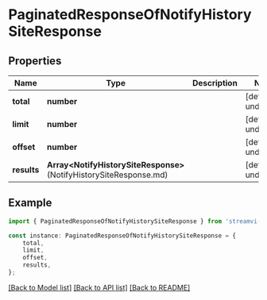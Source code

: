 # PaginatedResponseOfNotifyHistorySiteResponse


## Properties

Name | Type | Description | Notes
------------ | ------------- | ------------- | -------------
**total** | **number** |  | [default to undefined]
**limit** | **number** |  | [default to undefined]
**offset** | **number** |  | [default to undefined]
**results** | **Array&lt;NotifyHistorySiteResponse&gt;**(NotifyHistorySiteResponse.md) |  | [default to undefined]

## Example

```typescript
import { PaginatedResponseOfNotifyHistorySiteResponse } from 'streamvi-api-client';

const instance: PaginatedResponseOfNotifyHistorySiteResponse = {
    total,
    limit,
    offset,
    results,
};
```

[[Back to Model list]](../README.md#documentation-for-models) [[Back to API list]](../README.md#documentation-for-api-endpoints) [[Back to README]](../README.md)
